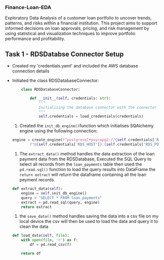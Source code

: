 ### Finance-Loan-EDA

Exploratory Data Analysis of a customer loan portfolio to uncover trends, patterns, and risks within a financial institution. This project aims to support informed decisions on loan approvals, pricing, and risk management by using statistical and visualization techniques to improve portfolio performance and profitability.

## Task 1 - RDSDatabse Connector Setup

- Created my 'credentials.yaml' and included the AWS database connection details

- Initiated the class RDSDatabaseConnector:

  ```python
      class RDSDatabaseConnector:

          def __init__(self, credentials: str):
              """
              Initialising the database connector with the connector dict
              """
              self.credentials = load_credentials(credentials)
  ```

  1. Created the `init_db_engine()`function which initialises SQAlchemy engine using the following connection:

  ```python
  engine = create_engine(f"postgresql+psycopg2://{self.credentials['RDS_USER']}:{self.credentials['RDS_PASSWORD']}"
          f"@{self.credentials['RDS_HOST']}:{self.credentials['RDS_PORT']}/{self.credentials['RDS_DATABASE']}")
  ```

  1. The `extract_data()` method handles the data extraction of the loan payment data from the RDSDatabase, Executed the SQL Query to select all records from the `loan_payments` table then used the `pd.read.sql()` function to load the query results into DataFrame the `return extract` will return the dataframe containing all the loan peyment records.

  ```python
  def extract_data(self):
      engine = self.init_db_engine()
      query = "SELECT * FROM loan_payments"
      extract = pd.read_sql(query, engine)
      return extract
  ```

  1. the `save_data()` method handles saving the data into a csv file on my local device the csv will then be used to load the data and query it to clean the data

  ```python
  def load_data(self, file):
      with open(file, 'r') as f:
          df = pd.read_csv(f)

      return df
  ```
